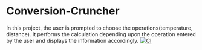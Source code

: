 # Conversion-Cruncher
In this project, the user is prompted to choose the operations(temperature, distance). It performs the calculation depending upon the operation entered by the user and displays the information accordingly.
[![CI](https://github.com/Vinay4119/Conversion-Cruncher/actions/workflows/build.yml/badge.svg)](https://github.com/Vinay4119/Conversion-Cruncher/actions/workflows/build.yml)

